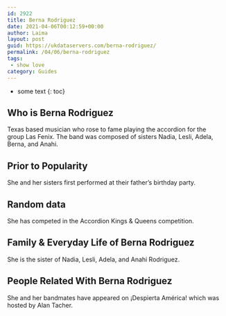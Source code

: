 ```yaml
---
id: 2922
title: Berna Rodriguez
date: 2021-04-06T00:12:59+00:00
author: Laima
layout: post
guid: https://ukdataservers.com/berna-rodriguez/
permalink: /04/06/berna-rodriguez
tags:
 - show love
category: Guides
---
```


* some text
{: toc}


## Who is Berna Rodriguez
                  
                  
                  
Texas based musician who rose to fame playing the accordion for the group Las Fenix. The band was composed of sisters Nadia, Lesli, Adela, Berna, and Anahi. 
                  
              
            
              
            
                
                
                
## Prior to Popularity
                  
                  
                  
She and her sisters first performed at their father&#8217;s birthday party.
                  
              
            
              
            
                
                
                
## Random data
                  
                  
                  
She has competed in the Accordion Kings & Queens competition.
                  
              
            
              
            
                
                
                
## Family & Everyday Life of Berna Rodriguez
                  
                  
                  
She is the sister of Nadia, Lesli, Adela, and Anahi Rodriguez.
                  
              
            
              
            
                
                
                
## People Related With Berna Rodriguez
                  
                  
                  
She and her bandmates have appeared on ¡Despierta América! which was hosted by Alan Tacher. 
                  
              
            
              
            
                
              
            
              
              
            
            
              
            
          
          
          